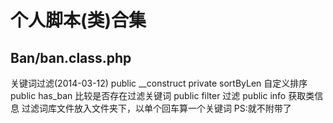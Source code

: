 个人脚本(类)合集
=======

Ban/ban.class.php
---------
关键词过滤(2014-03-12)
		public __construct
		private sortByLen 自定义排序
		public has_ban 比较是否存在过滤关键词
		public filter 过滤
		public info 获取类信息
过滤词库文件放入文件夹下，以单个回车算一个关键词
PS:就不附带了

